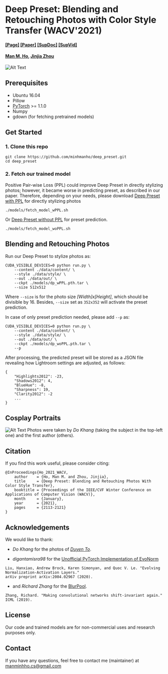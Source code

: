 # Deep Preset: Blending and Retouching Photos with Color Style Transfer (WACV'2021)
#### [[Page]](https://minhmanho.github.io/deep_preset/) [[Paper]](https://arxiv.org/abs/2007.10701) [[SupDoc]](https://openaccess.thecvf.com/content/WACV2021/supplemental/Ho_Deep_Preset_Blending_WACV_2021_supplemental.pdf) [[SupVid]](https://drive.google.com/file/d/1hF7clPr6jitjDRBCJCiMwTlYjDEknO8P/view?usp=sharing)
#### [Man M. Ho](https://minhmanho.github.io/), [Jinjia Zhou](https://www.zhou-lab.info/jinjia-zhou)
![Alt Text](https://raw.githubusercontent.com/minhmanho/deep_preset/master/docs/images/intro_1.gif)

## Prerequisites
- Ubuntu 16.04
- Pillow
- [PyTorch](https://pytorch.org/) >= 1.1.0
- Numpy
- gdown (for fetching pretrained models)

## Get Started
### 1. Clone this repo
```
git clone https://github.com/minhmanho/deep_preset.git
cd deep_preset
```

### 2. Fetch our trained model
Positive Pair-wise Loss (PPL) could improve Deep Preset in directly stylizing photos; however, it became worse in predicting preset, as described in our paper.
Therefore, depending on your needs, please download [Deep Preset with PPL](https://drive.google.com/uc?id=1GegyHf3OD17k_WID3-vA7S8nRQwPfpTC) for directly stylizing photos

```
./models/fetch_model_wPPL.sh
```

Or [Deep Preset without PPL](https://drive.google.com/uc?id=1cSJpobfUP3hjNv-gGh3Cs9QT4keb9SeV) for preset prediction.

```
./models/fetch_model_woPPL.sh
```

## Blending and Retouching Photos
Run our Deep Preset to stylize photos as:
```
CUDA_VISIBLE_DEVICES=0 python run.py \
    --content ./data/content/ \
    --style ./data/style/ \
    --out ./data/out/ \
    --ckpt ./models/dp_wPPL.pth.tar \
    --size 512x512 
```

Where `--size` is for the photo size _[Width]_x_[Height]_, which should be divisible by 16.
Besides, `--size` set as `352x352` will activate the preset prediction.

In case of only preset prediction needed, please add `--p` as:
```
CUDA_VISIBLE_DEVICES=0 python run.py \
    --content ./data/content/ \
    --style ./data/style/ \
    --out ./data/out/ \
    --ckpt ./models/dp_woPPL.pth.tar \
    --p
```
After processing, the predicted preset will be stored as a JSON file revealing how Lightroom settings are adjusted, as follows:

```
{
    "Highlights2012": -23,
    "Shadows2012": 4,
    "BlueHue": -8, 
    "Sharpness": 19, 
    "Clarity2012": -2
    ...
}
```

## Cosplay Portraits
![Alt Text](https://minhmanho.github.io/deep_preset/images/cp.jpg)
Photos were taken by _Do Khang_ (taking the subject in the top-left one) and the first author (others).

## Citation
If you find this work useful, please consider citing:
```
@InProceedings{Ho_2021_WACV,
    author    = {Ho, Man M. and Zhou, Jinjia},
    title     = {Deep Preset: Blending and Retouching Photos With Color Style Transfer},
    booktitle = {Proceedings of the IEEE/CVF Winter Conference on Applications of Computer Vision (WACV)},
    month     = {January},
    year      = {2021},
    pages     = {2113-2121}
}
```

## Acknowledgements
We would like to thank:
- _Do Khang_ for the photos of [_Duyen To_](https://twitter.com/Jinnie0159).

- _digantamisra98_ for the [Unofficial PyTorch Implementation of EvoNorm ](https://github.com/digantamisra98/EvoNorm)
```
Liu, Hanxiao, Andrew Brock, Karen Simonyan, and Quoc V. Le. "Evolving Normalization-Activation Layers." 
arXiv preprint arXiv:2004.02967 (2020).
```
- and _Richard Zhang_ for the [BlurPool](https://github.com/adobe/antialiased-cnns/blob/master/antialiased_cnns/blurpool.py).
```
Zhang, Richard. "Making convolutional networks shift-invariant again." 
ICML (2019).
```

## License
Our code and trained models are for non-commercial uses and research purposes only.

## Contact
If you have any questions, feel free to contact me (maintainer) at [manminhho.cs@gmail.com](mailto:manminhho.cs@gmail.com)
